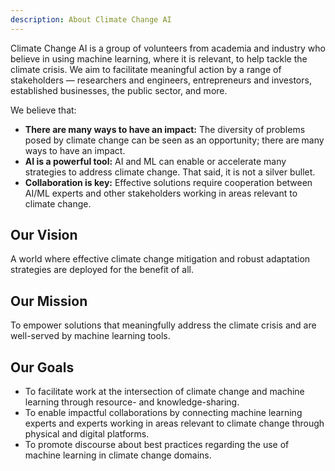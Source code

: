 ```yaml
---
description: About Climate Change AI
---
```


Climate Change AI is a group of volunteers from academia and industry who believe in using machine learning, where it is relevant, to help tackle the climate crisis.  We aim to facilitate meaningful action by a range of stakeholders &mdash; researchers and engineers, entrepreneurs and investors, established businesses, the public sector, and more.

We believe that:
* **There are many ways to have an impact:** The diversity of problems posed by climate change can be seen as an opportunity; there are many ways to have an impact.
* **AI is a powerful tool:** AI and ML can enable or accelerate many strategies to address climate change. That said, it is not a silver bullet.
* **Collaboration is key:** Effective solutions require cooperation between AI/ML experts and other stakeholders working in areas relevant to climate change.

## Our Vision
A world where effective climate change mitigation and robust adaptation strategies are deployed for the benefit of all.

## Our Mission
To empower solutions that meaningfully address the climate crisis and are well-served by machine learning tools.

## Our Goals
* To facilitate work at the intersection of climate change and machine learning through resource- and knowledge-sharing.
* To enable impactful collaborations by connecting machine learning experts and experts working in areas relevant to climate change through physical and digital platforms. 
* To promote discourse about best practices regarding the use of machine learning in climate change domains.

